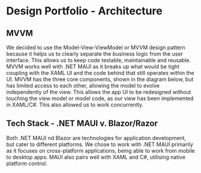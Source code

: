# Design Portfolio - Architecture

## MVVM
We decided to use the Model-View-ViewModel or MVVM design pattern because it helps us to clearly separate the business logic from the user interface. This allows us to keep code testable, maintainable and reusable. MVVM works well with .NET MAUI as it breaks up what would be tight coupling with the XAML UI and the code behind that still operates within the UI. MVVM has the three core components, shown in the diagram below, but has limited access to each other, allowing the model to evolve independently of the view. This allows the app UI to be redesigned without touching the view model or model code, as our view has been implemented in XAML/C#. This also allowed us to work concurrently.

## Tech Stack - .NET MAUI v. Blazor/Razor
Both .NET MAUI nd Blazor are technologies for application development, but cater to different platforms. We chose to work with .NET MAUI primarily as it focuses on cross-platform applications, being able to work from mobile to desktop apps. MAUI also pairs well with XAML and C#, utilising native platform control.
